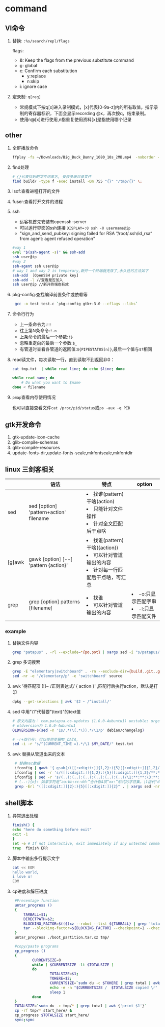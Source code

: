 # command

## VI命令

1. 替换: `:%s/search/repl/flags`

    flags:
    - &: Keep the flags from the previous substitute
            command
    - g: global
    - c: Confirm each substitution
        - y:replace
        - n:skip
    - i: ignore case

1. 宏录制: `q[reg]`

    - 常规模式下按q[x]进入录制模式，[x]代表[0-9a-z]内的所有取值，指示录制的寄存器标识，下面会显示recording @x，再次按q，结束录制。 
    - 使用n@[x]进行使用,n指重复使用资料[x]是指使用哪个记录

## other

1. 全屏播放命令

    ```sh
    ffplay -fs ~/Downloads/Big_Buck_Bunny_1080_10s_2MB.mp4  -noborder -an -sn
    ```

1. find处理

   ```sh
   # {}代表找到的文件结果名, 安装多级目录文件
   find build/ -type f -exec install -Dm 755 "{}" "/tmp/{}" \;
   ```

1. lsof:查看进程打开的文件

1. fuser:查看打开文件的进程

1. ssh
    - 远客机首先安装有openssh-server
    - 可以运行界面的ssh连接 `DISPLAY=:0 ssh -X username@ip`
    - "sign_and_send_pubkey: signing failed for RSA “/root/.ssh/id_rsa“ from agent: agent refused operation"

    ```sh
    #way 1
    eval "$(ssh-agent -s)" && ssh-add
    ssh user@ip
    #way 2
    ssh-agent ssh user@ip 
    # way 1 and way 2 is temporary,新开一个终端就无效了,永久性的方法如下 
    ssh-add  [OpenSSH private key]
    ssh-add -l //查看是否加入
    ssh user@ip //新开终端也有效
    ```

1. pkg-config:查找编译前置条件或依赖等

    ```sh
     gcc -o test test.c `pkg-config gtk+-3.0 --cflags --libs`
    ```

1. 命令行行为
   - 上一条命令为:`!!`
   - 往上第N条命令:`!-n`
   - 上条命令的最后一个参数:`!$`
   - 忽略重定向的最后一个参数:`$_`
   - 有管道时查看各管道的返回值:`${PIPESTATUS[n]}`,最后一个值与`$?`相同

1. read读文件，每次读取一行，直到读取不到返回非0：

    ```sh
    cat tmp.txt  | while read line; do echo $line; done

    while read name; do
        # Do what you want to $name
    done < filename
    ```

1. `pmap`查看内存使用情况

   也可以直接查看文件`cat /proc/pid/status`或`ps -aux -q PID`

## gtk开发命令

1. gtk-update-icon-cache
1. glib-compile-schemas
1. glib-compile-resources
1. update-fonts-dir,update-fonts-scale,mkfontscale,mkfontdir

## linux 三剑客相关

| | 语法 | 特点 | option |
|--|--|--|--|
|sed | sed [option] 'pattern+action' filename | <li>找谁(pattern)干啥(action)<li>只能针对文件操作<li>针对全文匹配后干点啥 |
|[g]awk | gawk [option] [--] 'pattern {action}' | <li>找谁(pattern)干啥({action})<li>可以针对管道输出的内容<li>针对每一行匹配后干点啥，可汇总|
|grep | grep [option] patterns [filename] | <li>找谁<li>可以针对管道输出的内容|<li>-o:只显示匹配字串<li>-l:只显示匹配文件

### example

1. 替换文件内容

    ```sh
    grep "patapus" . -rl --exclude=*{po,pot} | xargs sed -i "s/patapus/patapua/g"
    ```

1. grep 多词搜索

    ```sh
    grep -E "elementary|switchboard" . -rn --exclude-dir={build,.git,.github} --exclude=*.{po,pot}
    sed -nr -e '/elementary/p' -e 'switchboard' source
    ```

1. awk '待匹配项 [!]~ /正则表达式/ { action }' ,匹配行后执行action，默认是打印

    ```sh
    dpkg --get-selections | awk '$2 ~ /^install/'
    ```

1. sed 中用"\1"代替要"\(text\)"的text值

   ```sh
   # 原文内容为： com.patapua.os-updates (1.0.0-4ubuntu1) unstable; urgency=medium
   # oldversion为 1.0.0-4ubuntu1
   OLDVERSION=$(sed -n '1s/.*(\(.*\)).*/\1/p' debian/changelog)
 
   # -r+双引号: 可以使用变量MY_DATA, 
   sed -i -r "s/^(CURRENT_TIME =).*/\1 $MY_DATE/" test.txt
   ```

1. awk 替换从管道出来的文本

   ```sh
    # 替换mac数据
    ifconfig | gawk '{ gsub(/([[:xdigit:]]{1,2}:){5}[[:xdigit:]]{1,2}/, "**:**:**:**:**:**"); print $0 }' > tmp.txt
    ifconfig | sed -r 's/([[:xdigit:]]{1,2}:){5}[[:xdigit:]]{1,2}/**:**:**:**:**:**/' /dev/stdin
    ifconfig | sed -r 's/(..):(..):(..):(..):(..):(..)/\1:**:**:\3:**:\6/' /dev/stdin
    # (..:){n}: 如果字符是“aa:bb:cc:dd:”合计有4项“xx:”形式的字符集，\1指代"dd:"，只能指代最后一项
    grep -Erl "([[:xdigit:]]{2}:){5}[[:xdigit:]]{2}" . | xargs sed -nr "s/([[:xdigit:]]{2})(:[[:xdigit:]]{2}){3}(:[[:xdigit:]]{2}){2}/\1:**:**\2:**\3/p"
   ```

## shell脚本

1. 异常退出处理

    ```sh
    finish() {
    echo "here do something before exit"
    exit -1
    }
    set -e # If not interactive, exit immediately if any untested command fails.
    trap  finish ERR
    ```

1. 脚本中输出多行提示文字

    ```sh
    cat << EOM
    hello world,
    i love u!
    EOM
    ```

1. cp进度和解压进度

   ```sh
    #Precentage function
    untar_progress ()
    {
        TARBALL=$1;
        DIRECTPATH=$2;
        BLOCKING_FACTOR=$(($(xz --robot --list ${TARBALL} | grep 'totals' | awk '{print $5}') / 51200 + 1));
        tar --blocking-factor=${BLOCKING_FACTOR} --checkpoint=1 --checkpoint-action='ttyout=Written %u%  \r' -Jxf ${TARBALL} -C ${DIRECTPATH}
    }
    untar_progress ./boot_partition.tar.xz tmp/

    #copy/paste programs
    cp_progress ()
    {
            CURRENTSIZE=0
            while [ $CURRENTSIZE -lt $TOTALSIZE ]
            do
                    TOTALSIZE=$1;
                    TOHERE=$2;
                    CURRENTSIZE=`sudo du -c $TOHERE | grep total | awk {'print $1'}`
                    echo -e -n "$CURRENTSIZE /  $TOTALSIZE copied \r"
                    sleep 1
            done
    }
    TOTALSIZE=`sudo du -c tmp/* | grep total | awk {'print $1'}`
    cp -rf tmp/* start_here/ &
    cp_progress $TOTALSIZE start_here/
    sync;sync

   ```
